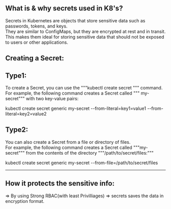 What is & why secrets used in K8's?  
--------------------------
Secrets in Kubernetes are objects that store sensitive data such as passwords, tokens, and keys.   
They are similar to ConfigMaps, but they are encrypted at rest and in transit.   
This makes them ideal for storing sensitive data that should not be exposed to users or other applications.   

Creating a Secret:   
----------------
Type1:  
-----
To create a Secret, you can use the """kubectl create secret """ command.   
For example, the following command creates a Secret called """ my-secret""" with two key-value pairs:  

kubectl create secret generic my-secret --from-literal=key1=value1 --from-literal=key2=value2  
 
Type2:    
------    
You can also create a Secret from a file or directory of files.   
For example, the following command creates a Secret called """my-secret""" from the contents of the directory """/path/to/secret/files:"""  

kubectl create secret generic my-secret --from-file=/path/to/secret/files  

------------------------

How it protects the sensitive info:
---------------------------------
 => By using Strong RBAC(with least Privilliages)
 => secrets saves the data in encryption format. 
